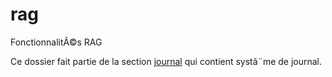 # rag

FonctionnalitÃ©s RAG

Ce dossier fait partie de la section [journal](..) qui contient systã¨me de journal.
